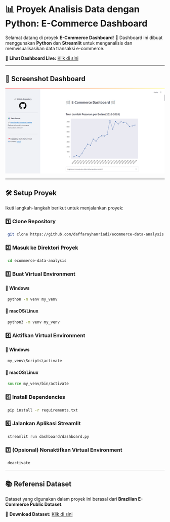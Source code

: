 # 📊 Proyek Analisis Data dengan Python: E-Commerce Dashboard

Selamat datang di proyek **E-Commerce Dashboard**! 🚀
Dashboard ini dibuat menggunakan **Python** dan **Streamlit** untuk menganalisis dan memvisualisasikan data transaksi e-commerce.

🔗 **Lihat Dashboard Live:** [Klik di sini](https://daffa-ecommerce-data-analysis.streamlit.app/)

---

## 📸 Screenshot Dashboard
![Dashboard](dashboard.png)

---

## 🛠️ Setup Proyek
Ikuti langkah-langkah berikut untuk menjalankan proyek:

### 1️⃣ Clone Repository
```sh
 git clone https://github.com/daffarayhanriadi/ecommerce-data-analysis.git
```

### 2️⃣ Masuk ke Direktori Proyek
```sh
 cd ecommerce-data-analysis
```

### 3️⃣ Buat Virtual Environment
#### 🔹 Windows
```sh
 python -m venv my_venv
```

#### 🔹 macOS/Linux
```sh
 python3 -m venv my_venv
```

### 4️⃣ Aktifkan Virtual Environment
#### 🔹 Windows
```sh
 my_venv\Scripts\activate
```
#### 🔹 macOS/Linux
```sh
 source my_venv/bin/activate
```

### 5️⃣ Install Dependencies
```sh
 pip install -r requirements.txt
```

### 6️⃣ Jalankan Aplikasi Streamlit
```sh
 streamlit run dashboard/dashboard.py
```

### 7️⃣ (Opsional) Nonaktifkan Virtual Environment
```sh
 deactivate
```

---

## 📚 Referensi Dataset
Dataset yang digunakan dalam proyek ini berasal dari **Brazilian E-Commerce Public Dataset**.

🔗 **Download Dataset:** [Klik di sini](https://drive.google.com/file/d/1MsAjPM7oKtVfJL_wRp1qmCajtSG1mdcK/view?usp=sharing)
